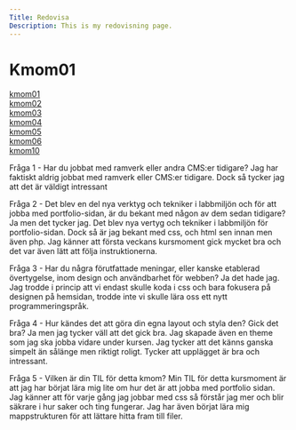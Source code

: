 ```yaml
---
Title: Redovisa
Description: This is my redovisning page.
---
```

Kmom01
==========================
<div class="hel">
<div class="boxk">
<div class="kmomb">
    <a href="kmom01">kmom01</a>
</div>

<div class="kmomb">
    <a href="kmom02">kmom02</a>
</div>

<div class="kmomb">
    <a href="kmom03">kmom03</a>
</div>

<div class="kmomb">
    <a href="kmom04">kmom04</a>
</div>

<div class="kmomb">
    <a href="kmom05">kmom05</a>
</div>

<div class="kmomb">
    <a href="kmom06">kmom06</a>
</div>

<div class="kmomb">
    <a href="kmom10">kmom10</a>
</div>
</div>

<div class="texten">
<p> Fråga 1 - Har du jobbat med ramverk eller andra CMS:er tidigare?
Jag har faktiskt aldrig jobbat med ramverk eller CMS:er tidigare. Dock så tycker jag att det är väldigt intressant</p>

<p> Fråga 2 - Det blev en del nya verktyg och tekniker i labbmiljön och för att jobba med portfolio-sidan, är du bekant med någon av dem sedan tidigare? Ja men det tycker jag. Det blev nya vertyg och tekniker i labbmiljön för portfolio-sidan. Dock så är jag bekant med css, och html sen innan men även php. Jag känner att första veckans kursmoment gick mycket bra och det var även lätt att följa instruktionerna. </p>

<p> Fråga 3 - Har du några förutfattade meningar, eller kanske etablerad övertygelse, inom design och användbarhet för webben? Ja det hade jag. Jag trodde i princip att vi endast skulle koda i css och bara fokusera på designen på hemsidan, trodde inte vi skulle lära oss ett nytt programmeringspråk. </p>

<p> Fråga 4 - Hur kändes det att göra din egna layout och styla den? Gick det bra?
Ja men jag tycker väll att det gick bra. Jag skapade även en theme som jag ska jobba vidare under kursen. Jag tycker att det känns ganska simpelt än sålänge men riktigt roligt. Tycker att upplägget är bra och intressant. </p>

<p> Fråga 5 - Vilken är din TIL för detta kmom?
Min TIL för detta kursmoment är att jag har börjat lära mig lite om hur det är att jobba med portfolio sidan.
Jag känner att för varje gång jag jobbar med css så förstår jag mer och blir säkrare i hur saker och ting fungerar. Jag har även börjat lära mig mappstrukturen för att lättare hitta fram till filer. </p>
</div>
</div>
